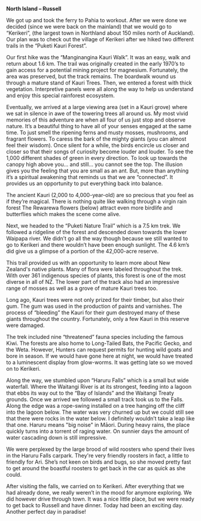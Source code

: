 **North Island – Russell**

We got up and took the ferry to Pahia to workout. After we were done we
decided (since we were back on the mainland) that we would go to “Kerikeri”,
(the largest town in Northland about 150 miles north of Auckland). Our plan
was to check out the village of Kerikeri after we hiked two different trails in the
“Puketi Kauri Forest”.

Our first hike was the “Manginangina Kauri Walk”. It was an easy, walk and
return about 1.6 km. The trail was originally created in the early 1970’s to gain
access for a potential mining project for magnesium. Fortunately, the area was
preserved, but the track remains. The boardwalk wound us through a mature
stand of Kauri Trees. Then, we entered a forest with thick vegetation.
Interpretive panels were all along the way to help us understand and enjoy this
special rainforest ecosystem.

Eventually, we arrived at a large viewing area (set in a Kauri grove) where
we sat in silence in awe of the towering trees all around us. My most vivid
memories of this adventure are when all four of us just stop and observe
nature. It’s a beautiful thing to have all of your senses engaged at the
same time. To just smell the ripening ferns and musty mosses, mushrooms,
and fragrant flowers. To caress the bark of the mighty giants (you can
almost feel their wisdom). Once silent for a while, the birds encircle us
closer and closer so that their songs of curiosity become louder and louder.
To see the 1,000 different shades of green in every direction. To look up
towards the canopy high above you… and still… you cannot see the top.
The illusion gives you the feeling that you are small as an ant. But, more
than anything it’s a spiritual awakening that reminds us that we are
“connected”. It provides us an opportunity to put everything back into
balance.

The ancient Kauri (2,000 to 4,000-year-old) are so precious that you feel as
if they’re magical. There is nothing quite like walking through a virgin rain
forest The Rewarewa flowers (below) attract even more birdlife and
butterflies which makes the scene come alive.

Next, we headed to the “Puketi Nature Trail” which is a 7.5 km trek. We
followed a ridgeline of the forest and descended down towards the lower
Waipapa river. We didn’t go all the way though because we still wanted
to go to Kerikeri and there wouldn’t have been enough sunlight. The 4.6
km’s did give us a glimpse of a portion of the 42,000-acre reserve.

This trail provided us with an opportunity to learn more about New
Zealand's native plants. Many of flora were labeled throughout the trek.
With over 361 indigenous species of plants, this forest is one of the most
diverse in all of NZ. The lower part of the track also had an impressive range
of mosses as well as a grove of mature Kauri trees too.

Long ago, Kauri trees were not only prized for their timber, but also their
gum. The gum was used in the production of paints and varnishes. The
process of “bleeding” the Kauri for their gum destroyed many of these
giants throughout the country. Fortunately, only a few Kauri in this reserve
were damaged.

The trek included nine “threatened” fauna species including the famous
Kiwi. The forests are also home to Long-Tailed Bats, the Pacific Gecko, and
the Weta. However, Hunters can request permits for hunting wild goats
and bore in season. If we would have gone here at night, we would have
treated to a luminescent display from glow-worms. It was getting late so
we moved on to Kerikeri.

Along the way, we stumbled upon “Haruru Falls” which is a small but wide
waterfall. Where the Waitangi River is at its strongest, feeding into a lagoon
that ebbs its way out to the “Bay of Islands” and the Waitangi Treaty
grounds. Once we arrived we followed a small track took us to the Falls.
Along the edge was a rope-swing installed on a tree hanging off the cliff
into the lagoon below. The water was very churned up but we could still see that there were rocks in the water below. I definitely wouldn’t take a
leap like that one. Haruru means "big noise" in Māori. During heavy rains,
the place quickly turns into a torrent of raging water. On sunnier days the
amount of water cascading down is still impressive.

We were perplexed by the large brood of wild roosters who spend their
lives in the Haruru Falls carpark. They're very friendly roosters in fact, a little
to friendly for Ari. She’s not keen on birds and bugs, so she moved pretty
fast to get around the boastful roosters to get back in the car as quick as
she could.

After visiting the falls, we carried on to Kerikeri. After everything that we
had already done, we really weren’t in the mood for anymore exploring.
We did however drive through town. It was a nice little place, but we were
ready to get back to Russell and have dinner. Today had been an exciting
day. Another perfect day in paradise!